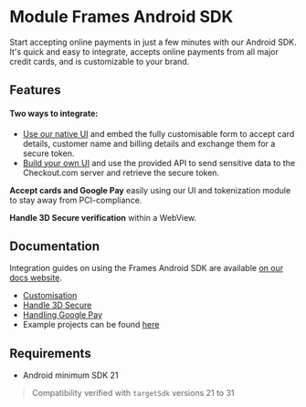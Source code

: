 # Module Frames Android SDK

Start accepting online payments in just a few minutes with our Android SDK. It's quick and easy to integrate, accepts online payments from all major credit cards, and is customizable to your brand.

## Features

#### Two ways to integrate:
- [Use our native UI](https://docs.checkout.com/integrate/sdks/android-sdk#AndroidSDK-Usage(withthemodule'sUI)with-UI) and embed the fully customisable form to accept card details, customer name and billing details and exchange them for a secure token.
- [Build your own UI](https://docs.checkout.com/integrate/sdks/android-sdk#AndroidSDK-Usage(withoutthemodule'sUI)without-UI) and use the provided API to send sensitive data to the Checkout.com server and retrieve the secure token.

**Accept cards and Google Pay** easily using our UI and tokenization module to stay away from PCI-compliance.

**Handle 3D Secure verification** within a WebView.

## Documentation

Integration guides on using the Frames Android SDK are available [on our docs website](https://docs.checkout.com/integrate/sdks/android-sdk).

- [Customisation](https://docs.checkout.com/integrate/sdks/android-sdk/customization-guide)
- [Handle 3D Secure](https://docs.checkout.com/integrate/sdks/android-sdk/android-sdk-reference#AndroidSDKreference-Handling3DSecure)
- [Handling Google Pay](https://docs.checkout.com/integrate/sdks/android-sdk/android-sdk-reference#AndroidSDKreference-HandlingGooglePay)
- Example projects can be found [here](https://github.com/checkout/frames-android/tree/master/demos)

## Requirements
- Android minimum SDK 21

> Compatibility verified with `targetSdk` versions 21 to 31